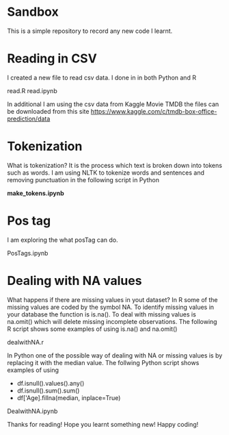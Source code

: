 # Sandbox
This is a simple repository to record any new code I learnt.

# Reading in CSV
I created a new file to read csv data.
I done in in both Python and R

read.R
read.ipynb

In additional I am using the csv data from Kaggle Movie TMDB
the files can be downloaded from this site 
https://www.kaggle.com/c/tmdb-box-office-prediction/data

# Tokenization

What is tokenization? It is the process which text is broken down into tokens such as words. I am using NLTK to tokenize words and sentences and removing punctuation in the following script in Python

**make_tokens.ipynb**

# Pos tag
I am exploring the what posTag can do.


PosTags.ipynb

# Dealing with NA values

What happens if there are missing values in yout dataset? In R some of the missing values are coded by the symbol NA. To identify missing values in your database the function is is.na(). To deal with missing values is na.omit() which will delete missing incomplete observations. The following R script shows some examples of using is.na() and na.omit()


dealwithNA.r

In Python one of the possible way of dealing with NA or missing values is by replacing it with the median value. The follwing Python script shows examples of using 

* df.isnull().values().any()
* df.isnull().sum().sum()
* df['Age].fillna(median, inplace=True)


DealwithNA.ipynb

Thanks for reading! Hope you learnt something new! Happy coding!




